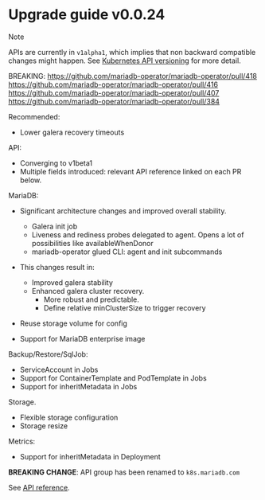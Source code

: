 # Upgrade guide v0.0.24

> [!NOTE]  
> APIs are currently in `v1alpha1`, which implies that non backward compatible changes might happen. See [Kubernetes API versioning](https://kubernetes.io/docs/reference/using-api/#api-versioning) for more detail.

BREAKING:
https://github.com/mariadb-operator/mariadb-operator/pull/418
https://github.com/mariadb-operator/mariadb-operator/pull/416
https://github.com/mariadb-operator/mariadb-operator/pull/407
https://github.com/mariadb-operator/mariadb-operator/pull/384

Recommended:
- Lower galera recovery timeouts

API:
- Converging to v1beta1
- Multiple fields introduced: relevant API reference linked on each PR below.

MariaDB:
- Significant architecture changes and improved overall stability.
  - Galera init job
  - Liveness and rediness probes delegated to agent. Opens a lot of possibilities like availableWhenDonor
  - mariadb-operator glued CLI: agent and init subcommands
- This changes result in:
  - Improved galera stability
  - Enhanced galera cluster recovery.
    - More robust and predictable. 
    - Define relative minClusterSize to trigger recovery

- Reuse storage volume for config
- Support for MariaDB enterprise image

Backup/Restore/SqlJob:
- ServiceAccount in Jobs
- Support for ContainerTemplate and PodTemplate in Jobs
- Support for inheritMetadata in Jobs

Storage.
- Flexible storage configuration
- Storage resize

Metrics:
- Support for inheritMetadata in Deployment

__BREAKING CHANGE__:  API group has been renamed to `k8s.mariadb.com`

See [API reference](https://github.com/mariadb-operator/mariadb-operator/blob/main/docs/API_REFERENCE.md#galerarecovery).